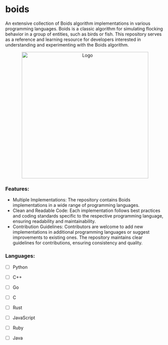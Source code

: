 # boids

An extensive collection of Boids algorithm implementations in various programming languages. Boids is a classic algorithm for simulating flocking behavior in a group of entities, such as birds or fish. This repository serves as a reference and learning resource for developers interested in understanding and experimenting with the Boids algorithm.

<div align="center">
    
<img src="https://github.com/guilyx/boids/assets/43545812/239a9413-70d0-485a-9ba7-36a109d71ef5" alt="Logo" width="400">     
    
</div>

### Features:
- Multiple Implementations: The repository contains Boids implementations in a wide range of programming languages.
- Clean and Readable Code: Each implementation follows best practices and coding standards specific to the respective programming language, ensuring readability and maintainability.
- Contribution Guidelines: Contributors are welcome to add new implementations in additional programming languages or suggest improvements to existing ones. The repository maintains clear guidelines for contributions, ensuring consistency and quality.

### Languages:

- [ ]  Python
- [ ] C++
- [ ] Go
- [ ] C
- [ ] Rust
- [ ] JavaScript
- [ ] Ruby
- [ ] Java


